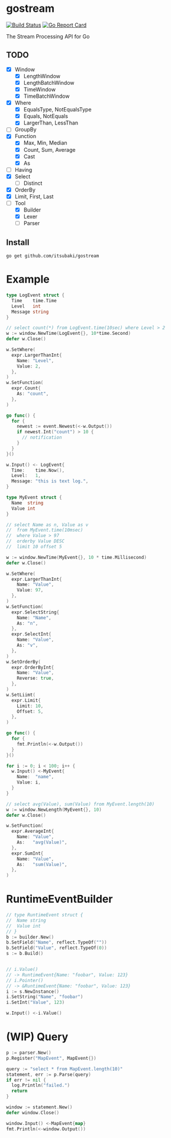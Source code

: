 # gostream

[![Build Status](https://travis-ci.org/itsubaki/gostream.svg?branch=develop)](https://travis-ci.org/itsubaki/gostream)
[![Go Report Card](https://goreportcard.com/badge/github.com/itsubaki/gostream?style=flat-square)](https://goreportcard.com/report/github.com/itsubaki/gostream)

The Stream Processing API for Go

## TODO

 - [x] Window
    + [x] LengthWindow
    + [x] LengthBatchWindow
    + [x] TimeWindow
    + [x] TimeBatchWindow
 - [x] Where
    + [x] EqualsType, NotEqualsType
    + [x] Equals, NotEquals
    + [x] LargerThan, LessThan
 - [ ] GroupBy
 - [x] Function
    + [x] Max, Min, Median
    + [x] Count, Sum, Average
    + [x] Cast
    + [x] As
 - [ ] Having
 - [x] Select
    + [ ] Distinct
 - [x] OrderBy
 - [x] Limit, First, Last
 - [ ] Tool
    + [x] Builder
    + [x] Lexer
    + [ ] Parser

## Install

```console
go get github.com/itsubaki/gostream
```

# Example

```go
type LogEvent struct {
  Time    time.Time
  Level   int
  Message string
}

// select count(*) from LogEvent.time(10sec) where Level > 2
w := window.NewTime(LogEvent{}, 10*time.Second)
defer w.Close()

w.SetWhere(
  expr.LargerThanInt{
    Name: "Level",
    Value: 2,
  },
)
w.SetFunction(
  expr.Count{
    As: "count",
  },
)

go func() {
  for {
    newest := event.Newest(<-w.Output())
    if newest.Int("count") > 10 {
      // notification
    }
  }
}()

w.Input() <- LogEvent{
  Time:    time.Now(),
  Level:   1,
  Message: "this is text log.",
}
```

```go
type MyEvent struct {
  Name  string
  Value int
}

// select Name as n, Value as v
//  from MyEvent.time(10msec)
//  where Value > 97
//  orderby Value DESC
//  limit 10 offset 5

w := window.NewTime(MyEvent{}, 10 * time.Millisecond)
defer w.Close()

w.SetWhere(
  expr.LargerThanInt{
    Name: "Value",
    Value: 97,
  },
)
w.SetFunction(
  expr.SelectString{
    Name: "Name",
    As: "n",
  },
  expr.SelectInt{
    Name: "Value",
    As: "v",
  },
)
w.SetOrderBy(
  expr.OrderByInt{
    Name: "Value",
    Reverse: true,
  },
)
w.SetLiimt(
  expr.Limit{
    Limit: 10,
    Offset: 5,
  },
)

go func() {
  for {
    fmt.Println(<-w.Output())
  }
}()

for i := 0; i < 100; i++ {
  w.Input() <-MyEvent{
    Name:  "name",
    Value: i,
  }
}
```


```go
// select avg(Value), sum(Value) from MyEvent.length(10)
w := window.NewLength(MyEvent{}, 10)
defer w.Close()

w.SetFunction(
  expr.AverageInt{
    Name: "Value",
    As:   "avg(Value)",
  },
  expr.SumInt{
    Name: "Value",
    As:   "sum(Value)",
  },
)
```

# RuntimeEventBuilder

```go
// type RuntimeEvent struct {
//  Name string
//  Value int
// }
b := builder.New()
b.SetField("Name", reflect.TypeOf(""))
b.SetField("Value", reflect.TypeOf(0))
s := b.Build()


// i.Value()
// -> RuntimeEvent{Name: "foobar", Value: 123}
// i.Pointer()
// -> &RuntimeEvent{Name: "foobar", Value: 123}
i := s.NewInstance()
i.SetString("Name", "foobar")
i.SetInt("Value", 123)

w.Input() <-i.Value()
```

# (WIP) Query

```go
p := parser.New()
p.Register("MapEvent", MapEvent{})

query := "select * from MapEvent.length(10)"
statement, err := p.Parse(query)
if err != nil {
  log.Println("failed.")
  return
}

window := statement.New()
defer window.Close()

window.Input() <-MapEvent{map}
fmt.Println(<-window.Output())
```
